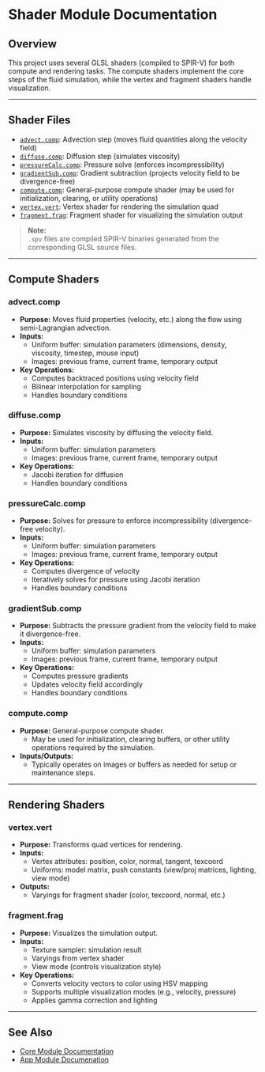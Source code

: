 # Shader Module Documentation

## Overview

This project uses several GLSL shaders (compiled to SPIR-V) for both compute and rendering tasks. The compute shaders implement the core steps of the fluid simulation, while the vertex and fragment shaders handle visualization.

---

## Shader Files

- [`advect.comp`](../src/shaders/advect.comp): Advection step (moves fluid quantities along the velocity field)
- [`diffuse.comp`](../src/shaders/diffuse.comp): Diffusion step (simulates viscosity)
- [`pressureCalc.comp`](../src/shaders/pressureCalc.comp): Pressure solve (enforces incompressibility)
- [`gradientSub.comp`](../src/shaders/gradientSub.comp): Gradient subtraction (projects velocity field to be divergence-free)
- [`compute.comp`](../src/shaders/compute.comp): General-purpose compute shader (may be used for initialization, clearing, or utility operations)
- [`vertex.vert`](../src/shaders/vertex.vert): Vertex shader for rendering the simulation quad
- [`fragment.frag`](../src/shaders/fragment.frag): Fragment shader for visualizing the simulation output

> **Note:**  
> `.spv` files are compiled SPIR-V binaries generated from the corresponding GLSL source files.

---

## Compute Shaders

### advect.comp

- **Purpose:** Moves fluid properties (velocity, etc.) along the flow using semi-Lagrangian advection.
- **Inputs:**  
  - Uniform buffer: simulation parameters (dimensions, density, viscosity, timestep, mouse input)
  - Images: previous frame, current frame, temporary output
- **Key Operations:**  
  - Computes backtraced positions using velocity field
  - Bilinear interpolation for sampling
  - Handles boundary conditions

### diffuse.comp

- **Purpose:** Simulates viscosity by diffusing the velocity field.
- **Inputs:**  
  - Uniform buffer: simulation parameters
  - Images: previous frame, current frame, temporary output
- **Key Operations:**  
  - Jacobi iteration for diffusion
  - Handles boundary conditions

### pressureCalc.comp

- **Purpose:** Solves for pressure to enforce incompressibility (divergence-free velocity).
- **Inputs:**  
  - Uniform buffer: simulation parameters
  - Images: previous frame, current frame, temporary output
- **Key Operations:**  
  - Computes divergence of velocity
  - Iteratively solves for pressure using Jacobi iteration
  - Handles boundary conditions

### gradientSub.comp

- **Purpose:** Subtracts the pressure gradient from the velocity field to make it divergence-free.
- **Inputs:**  
  - Uniform buffer: simulation parameters
  - Images: previous frame, current frame, temporary output
- **Key Operations:**  
  - Computes pressure gradients
  - Updates velocity field accordingly
  - Handles boundary conditions

### compute.comp

- **Purpose:** General-purpose compute shader.  
  - May be used for initialization, clearing buffers, or other utility operations required by the simulation.
- **Inputs/Outputs:**  
  - Typically operates on images or buffers as needed for setup or maintenance steps.

---

## Rendering Shaders

### vertex.vert

- **Purpose:** Transforms quad vertices for rendering.
- **Inputs:**  
  - Vertex attributes: position, color, normal, tangent, texcoord
  - Uniforms: model matrix, push constants (view/proj matrices, lighting, view mode)
- **Outputs:**  
  - Varyings for fragment shader (color, texcoord, normal, etc.)

### fragment.frag

- **Purpose:** Visualizes the simulation output.
- **Inputs:**  
  - Texture sampler: simulation result
  - Varyings from vertex shader
  - View mode (controls visualization style)
- **Key Operations:**  
  - Converts velocity vectors to color using HSV mapping
  - Supports multiple visualization modes (e.g., velocity, pressure)
  - Applies gamma correction and lighting

---

## See Also

- [Core Module Documentation](core.md)
- [App Module Documenation](app.md)
